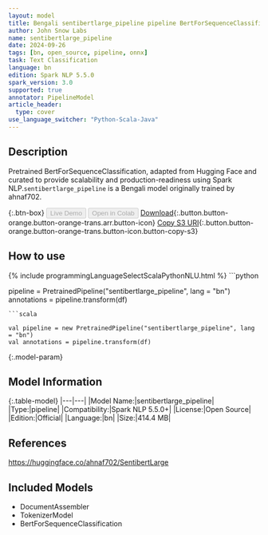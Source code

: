 ```yaml
---
layout: model
title: Bengali sentibertlarge_pipeline pipeline BertForSequenceClassification from ahnaf702
author: John Snow Labs
name: sentibertlarge_pipeline
date: 2024-09-26
tags: [bn, open_source, pipeline, onnx]
task: Text Classification
language: bn
edition: Spark NLP 5.5.0
spark_version: 3.0
supported: true
annotator: PipelineModel
article_header:
  type: cover
use_language_switcher: "Python-Scala-Java"
---
```


## Description

Pretrained BertForSequenceClassification, adapted from Hugging Face and curated to provide scalability and production-readiness using Spark NLP.`sentibertlarge_pipeline` is a Bengali model originally trained by ahnaf702.

{:.btn-box}
<button class="button button-orange" disabled>Live Demo</button>
<button class="button button-orange" disabled>Open in Colab</button>
[Download](https://s3.amazonaws.com/auxdata.johnsnowlabs.com/public/models/sentibertlarge_pipeline_bn_5.5.0_3.0_1727328169972.zip){:.button.button-orange.button-orange-trans.arr.button-icon}
[Copy S3 URI](s3://auxdata.johnsnowlabs.com/public/models/sentibertlarge_pipeline_bn_5.5.0_3.0_1727328169972.zip){:.button.button-orange.button-orange-trans.button-icon.button-copy-s3}

## How to use



<div class="tabs-box" markdown="1">
{% include programmingLanguageSelectScalaPythonNLU.html %}
```python

pipeline = PretrainedPipeline("sentibertlarge_pipeline", lang = "bn")
annotations =  pipeline.transform(df)   

```
```scala

val pipeline = new PretrainedPipeline("sentibertlarge_pipeline", lang = "bn")
val annotations = pipeline.transform(df)

```
</div>

{:.model-param}
## Model Information

{:.table-model}
|---|---|
|Model Name:|sentibertlarge_pipeline|
|Type:|pipeline|
|Compatibility:|Spark NLP 5.5.0+|
|License:|Open Source|
|Edition:|Official|
|Language:|bn|
|Size:|414.4 MB|

## References

https://huggingface.co/ahnaf702/SentibertLarge

## Included Models

- DocumentAssembler
- TokenizerModel
- BertForSequenceClassification